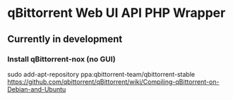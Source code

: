 # qBittorrent Web UI API PHP Wrapper

## Currently in development

### Install qBittorrent-nox (no GUI)

sudo add-apt-repository ppa:qbittorrent-team/qbittorrent-stable
https://github.com/qbittorrent/qBittorrent/wiki/Compiling-qBittorrent-on-Debian-and-Ubuntu